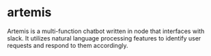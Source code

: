 # artemis
Artemis is a multi-function chatbot written in node that interfaces with slack. It utilizes natural language processing features to identify user requests and respond to them accordingly.
